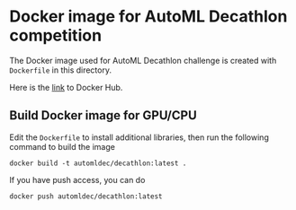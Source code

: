 # Docker image for AutoML Decathlon competition

The Docker image used for AutoML Decathlon challenge is created with `Dockerfile`
in this directory.

Here is the [link](https://hub.docker.com/r/automldec/decathlon) to Docker Hub.

## Build Docker image for GPU/CPU
Edit the `Dockerfile` to install additional libraries, then run the following command to build the image
```
docker build -t automldec/decathlon:latest .
```
If you have push access, you can do
```
docker push automldec/decathlon:latest
```
